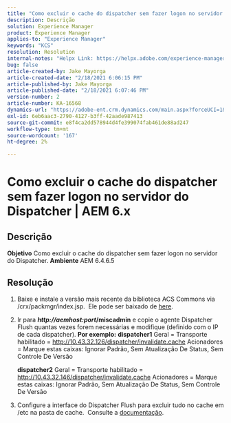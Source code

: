 ```yaml
---
title: "Como excluir o cache do dispatcher sem fazer logon no servidor do Dispatcher | AEM 6.x"
description: Descrição
solution: Experience Manager
product: Experience Manager
applies-to: "Experience Manager"
keywords: "KCS"
resolution: Resolution
internal-notes: "Helpx Link: https://helpx.adobe.com/experience-manager/kb/How-to-delete-the-dispatcher-cache-without-logging-into-the-Dispatchers-AEM.html"
bug: false
article-created-by: Jake Mayorga
article-created-date: "2/18/2021 6:06:15 PM"
article-published-by: Jake Mayorga
article-published-date: "2/18/2021 6:07:46 PM"
version-number: 2
article-number: KA-16568
dynamics-url: "https://adobe-ent.crm.dynamics.com/main.aspx?forceUCI=1&pagetype=entityrecord&etn=knowledgearticle&id=b0e344fb-1372-eb11-a812-00224809aac7"
exl-id: 6eb6aac3-2790-4127-b3ff-42aade987413
source-git-commit: e8f4ca2dd578944d4fe399074fab461de88ad247
workflow-type: tm+mt
source-wordcount: '167'
ht-degree: 2%

---
```


# Como excluir o cache do dispatcher sem fazer logon no servidor do Dispatcher | AEM 6.x

## Descrição

<b>Objetivo</b>
Como excluir o cache do dispatcher sem fazer logon no servidor do Dispatcher.
<b>Ambiente</b>
AEM 6.4.6.5


## Resolução


1. Baixe e instale a versão mais recente da biblioteca ACS Commons via /crx/packmgr/index.jsp.  Ele pode ser baixado de [here](https://github.com/Adobe-Consulting-Services/acs-aem-commons/releases).
2. Ir para <b>*http://aemhost:port*/miscadmin</b> e copie o agente Dispatcher Flush quantas vezes forem necessárias e modifique (definido com o IP de cada dispatcher).
   <b>Por exemplo:</b>
   <b>dispatcher1</b>
Geral = Transporte habilitado = http://10.43.32.126/dispatcher/invalidate.cache Acionadores = Marque estas caixas: Ignorar Padrão, Sem Atualização De Status, Sem Controle De Versão

   <b>dispatcher2</b>
Geral = Transporte habilitado = http://10.43.32.146/dispatcher/invalidate.cache Acionadores = Marque estas caixas: Ignorar Padrão, Sem Atualização De Status, Sem Controle De Versão
3. Configure a interface do Dispatcher Flush para excluir tudo no cache em /etc na pasta de cache.  Consulte a [documentação](https://adobe-consulting-services.github.io/acs-aem-commons/features/dispatcher-flush-ui/index.html).

